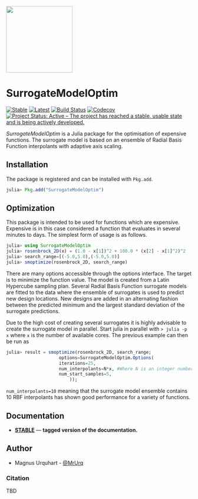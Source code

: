<img src="docs/src/assets/logo.png" width="180">

# SurrogateModelOptim

[![Stable](https://img.shields.io/badge/docs-stable-blue.svg)](https://MrUrq.github.io/SurrogateModelOptim.jl/stable)
[![Latest](https://img.shields.io/badge/docs-latest-blue.svg)](https://MrUrq.github.io/SurrogateModelOptim.jl/latest)
[![Build Status](https://travis-ci.org/MrUrq/SurrogateModelOptim.jl.svg?branch=master)](https://travis-ci.org/MrUrq/SurrogateModelOptim.jl)
[![Codecov](https://codecov.io/gh/MrUrq/SurrogateModelOptim.jl/branch/master/graph/badge.svg)](https://codecov.io/gh/MrUrq/SurrogateModelOptim.jl)
[![Project Status: Active – The project has reached a stable, usable state and is being actively developed.](https://www.repostatus.org/badges/latest/active.svg)](https://www.repostatus.org/#active)
<!-- [![Build Status](https://ci.appveyor.com/api/projects/status/github/MrUrq/SurrogateModelOptim.jl?svg=true)](https://ci.appveyor.com/project/MrUrq/SurrogateModelOptim-jl) -->

<!-- [![Coveralls](https://coveralls.io/repos/github/MrUrq/SurrogateModelOptim.jl/badge.svg?branch=master)](https://coveralls.io/github/MrUrq/SurrogateModelOptim.jl?branch=master) -->


*SurrogateModelOptim* is a Julia package for the optimisation of expensive functions. 
The surrogate model is based on an ensemble of Radial Basis Function interpolants with adaptive axis scaling.

## Installation

The package is registered and can be installed with `Pkg.add`.

```julia
julia> Pkg.add("SurrogateModelOptim")
```

## Optimization
This package is intended to be used for functions which are expensive. Expensive
is in this case considered a function that evaluates in several minutes to days.
The simplest form of usage is as follows.
```julia
julia> using SurrogateModelOptim
julia> rosenbrock_2D(x) = (1.0 - x[1])^2 + 100.0 * (x[2] - x[1]^2)^2
julia> search_range=[(-5.0,5.0),(-5.0,5.0)]
julia> smoptimize(rosenbrock_2D, search_range)
```
There are many options accessible through the options interface. The target is to minimize
the function value. The model is created from a Latin Hypercube sampling plan. Several
Radial Basis Function surrogate models are fitted to the data where the ensemble of
surrogates is used to predict new design locations. New designs are added in an
alternating fashion between the predicted minimum and the largest standard deviation of
the surrogate predictions.

Due to the high cost of creating several surrogates it is highly advisable to create
the surrogate model in parallel. Start julia in parallel with `> julia -p x` where `x`
is the number of available cores. The previous example can then be run as
```julia
julia> result = smoptimize(rosenbrock_2D, search_range;
                    options=SurrogateModelOptim.Options(
                    iterations=25,
                    num_interpolants=N*x, #Where N is an integer number
                    num_start_samples=5,
                        ));
```
`num_interpolants=10` meaning that the surrogate model ensemble contains 10 RBF interpolants
 has shown good performance for a variety of functions. 

## Documentation

- [**STABLE**][docs-stable-url] &mdash; **tagged version of the documentation.**


## Author

- Magnus Urquhart - [@MrUrq](https://github.com/MrUrq/)

[docs-stable-img]: https://img.shields.io/badge/docs-stable-blue.svg
[docs-stable-url]: https://MrUrq.github.io/SurrogateModelOptim.jl/stable

### Citation
TBD
